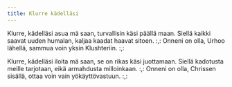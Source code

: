 ```yaml
---
title: Klurre kädelläsi
---
```


Klurre, kädelläsi asua mä saan,
turvallisin käsi päällä maan.
Siellä kaikki saavat uuden humalan,
kaljaa kaadat haavat sitoen.
:,: Onneni on olla, Urhoo lähellä,
sammua voin yksin Klushteriin. :,:

Klurre, kädelläsi iloita mä saan,
se on rikas käsi juottamaan.
Siellä kadotusta meille tarjotaan,
eikä armahdusta milloinkaan.
:,: Onneni on olla, Chrissen sisällä,
ottaa voin vain yökäyttövastuun. :,:
